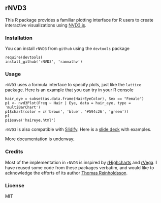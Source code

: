 ## rNVD3

This R package provides a familiar plotting interface for R users to create interactive visualizations using [NVD3.js](http://www.nvd3.org).

### Installation

You can install `rNVD3` from `github` using the `devtools` package

```{r eval = F}
require(devtools)
install_github('rNVD3', 'ramnathv')
```

### Usage

`rNVD3` uses a formula interface to specify plots, just like the `lattice` package. Here is an example that you can try in your R console

```{r eval = F}
hair_eye = subset(as.data.frame(HairEyeColor), Sex == "Female")
p1 <- nvd3Plot(Freq ~ Hair | Eye, data = hair_eye, type = 'multiBarChart')
p1$chart(color = c('brown', 'blue', '#594c26', 'green'))
p1
p1$save('haireye.html')
```

`rNVD3` is also compatible with [Slidify](http://slidify.org). Here is a [slide deck](http://ramnathv.github.io/slidifyExamples/examples/rNVD3) with examples.

More documentation is underway.

### Credits

Most of the implementation in `rNVD3` is inspired by [rHighcharts](https://github.com/metagraf/rHighcharts) and [rVega](https://github.com/metagraf/rVega). I have reused some code from these packages verbatim, and would like to acknowledge the efforts of its author [Thomas Reinholdsson](https://github.com/reinholdsson).

### License

MIT